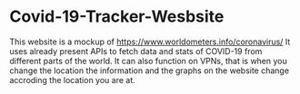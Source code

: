 # Covid-19-Tracker-Wesbsite
This website is a mockup of https://www.worldometers.info/coronavirus/
It uses already present APIs to fetch data and stats of COVID-19 from different parts of the world.
It can also function on VPNs, that is when you change the location the information and the graphs on the website change accroding the location you are at.
